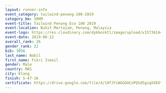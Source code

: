 ```yaml
--- 
layout: runner-info 
event_category: tailwind-penang-100-2019 
category_km: 30KM 
event-title: Tailwind Penang Eco 100 2019 
event-location: Bukit Mertajam, Penang, Malaysia 
event-logo: https://res.cloudinary.com/dykbosktl/image/upload/v1573614442/Logo/Logo_gqlzi3.jpg 
event-date: 2019-06-22 
overall_rank: 26
gender_rank: 22
bib: 3056
last_name: Nabil
first_name: Fikri Ismail
gender: Male
country: MAS
city: Klang
finish: 5-47-16
certificate: https://drive.google.com/file/d/19fJYiWGGGHCxPQSd5giqXXEOtFhJNqkl/view?usp=sharing
--- 
```

